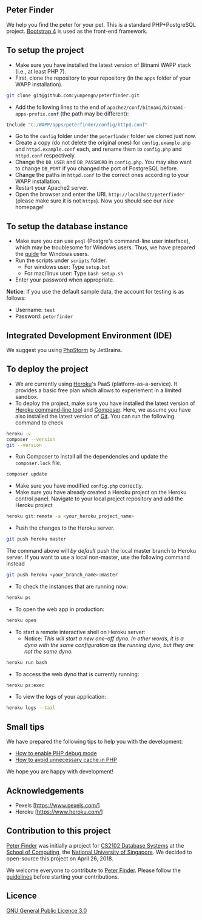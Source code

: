 ## Peter Finder

We help you find the peter for your pet. This is a standard PHP+PostgreSQL project. [Bootstrap 4](https://getbootstrap.com/) is used as the front-end framework.

## To setup the project

- Make sure you have installed the latest version of Bitnami WAPP stack (i.e., at least PHP 7).
- First, clone the repository to your repository (in the `apps` folder of your WAPP installation).
```bash
git clone git@github.com:yunpengn/peterfinder.git
```
- Add the following lines to the end of `apache2/conf/bitnami/bitnami-apps-prefix.conf` (the path may be different):
```bash
Include "C:/WAPP/apps/peterfinder/config/httpd.conf"
```
- Go to the `config` folder under the `peterfinder` folder we cloned just now.
- Create a copy (do not delete the original ones) for `config.example.php` and `httpd.example.conf` each, and rename them to `config.php` and `httpd.conf` respectively.
- Change the `DB_USER` and `DB_PASSWORD` in `config.php`. You may also want to change `DB_PORT` if you changed the port of PostgreSQL before.
- Change the paths in `httpd.conf` to the correct ones according to your WAPP installation.
- Restart your Apache2 server.
- Open the browser and enter the URL `http://localhost/peterfinder` (please make sure it is not `https`). Now you should see our _nice_ homepage!

## To setup the database instance

- Make sure you can use `psql` (Postgre's command-line user interface), which may be troublesome for Windows users. Thus, we have prepared the [guide](docs/psql_setup.md) for Windows users.
- Run the scripts under `scripts` folder.
    - For windows user: Type `setup.bat`
    - For mac/linux user: Type `bash setup.sh`
- Enter your password when appropriate.

**Notice**: If you use the default sample data, the account for testing is as follows:
- Username: `test`
- Password: `peterfinder`

## Integrated Development Environment (IDE)

We suggest you using [PhpStorm](https://www.jetbrains.com/phpstorm/) by JetBrains.

## To deploy the project

- We are currently using [Heroku](https://www.heroku.com/)'s PaaS (platform-as-a-service). It provides a basic free plan which allows to experiement in a limited sandbox.
- To deploy the project, make sure you have installed the latest version of [Heroku command-line tool](https://devcenter.heroku.com/articles/heroku-cli) and [Composer](https://devcenter.heroku.com/articles/heroku-cli). Here, we assume you have also installed the latest version of [Git](https://git-scm.com/). You can run the following command to check
```bash
heroku -v
composer --version
git --version
```
- Run Composer to install all the dependencies and update the `composer.lock` file.
```bash
composer update
```
- Make sure you have modified `config.php` correctly.
- Make sure you have already created a Heroku project on the Heroku control panel. Navigate to your local project repository and add the Heroku project
```bash
heroku git:remote -a <your_heroku_project_name>
```
- Push the changes to the Heroku server.
```bash
git push heroku master
```
The command above will _by default_ push the local master branch to Heroku server. If you want to use a local non-master, use the following command instead
```bash
git push heroku <your_branch_name>:master
```
- To check the instances that are running now:
```bash
heroku ps
```
- To open the web app in production:
```bash
heroku open
```
- To start a remote interactive shell on Heroku server:
	- Notice: _This will start a new one-off dyno. In other words, it is a dyno with the same configuration as the running dyno, but they are not the same dyno._
```bash
heroku run bash
```
- To access the web dyno that is currently running:
```bash
heroku ps:exec
```
- To view the logs of your application:
```bash
heroku logs --tail
```

## Small tips

We have prepared the following tips to help you with the development:

- [How to enable PHP debug mode](docs/php_debug.md)
- [How to avoid unnecessary cache in PHP](docs/php_cache.md)

We hope you are happy with development!

## Acknowledgements

- Pexels [https://www.pexels.com/]
- Heroku [https://www.heroku.com/]

## Contribution to this project

[Peter Finder](https://github.com/yunpengn/peterfinder) was initially a project for [CS2102 Database Systems](https://yunpengn.github.io/CS2102/) at the [School of Computing](https://www.comp.nus.edu.sg), the [National University of Singapore](http://www.nus.edu.sg). We decided to open-source this project on April 26, 2018.

We welcome everyone to contribute to [Peter Finder](https://github.com/yunpengn/peterfinder). Please follow the [guidelines](docs/CONTRIBUTING.md) before starting your contributions.

## Licence

[GNU General Public Licence 3.0](LICENSE)
